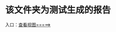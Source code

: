 # 该文件夹为测试生成的报告
入口：[查看视图=====>](http://htmlpreview.github.io/?https://github.com/dyingstraw/iotServer/blob/master/img/mytest/index.html)